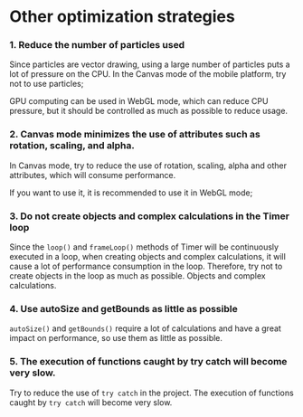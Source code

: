 # Other optimization strategies

### 1. Reduce the number of particles used

Since particles are vector drawing, using a large number of particles puts a lot of pressure on the CPU. In the Canvas mode of the mobile platform, try not to use particles;

GPU computing can be used in WebGL mode, which can reduce CPU pressure, but it should be controlled as much as possible to reduce usage.



### 2. Canvas mode minimizes the use of attributes such as rotation, scaling, and alpha.

In Canvas mode, try to reduce the use of rotation, scaling, alpha and other attributes, which will consume performance.

If you want to use it, it is recommended to use it in WebGL mode;



### 3. Do not create objects and complex calculations in the Timer loop

Since the `loop()` and `frameLoop()` methods of Timer will be continuously executed in a loop, when creating objects and complex calculations, it will cause a lot of performance consumption in the loop. Therefore, try not to create objects in the loop as much as possible. Objects and complex calculations.



### 4. Use autoSize and getBounds as little as possible

`autoSize()` and `getBounds()` require a lot of calculations and have a great impact on performance, so use them as little as possible.



### 5. The execution of functions caught by try catch will become very slow.

Try to reduce the use of `try catch` in the project. The execution of functions caught by `try catch` will become very slow.

 

